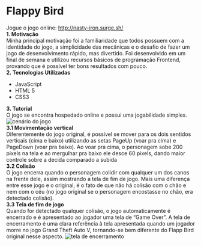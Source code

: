 # Flappy Bird
Jogue o jogo online: http://nasty-iron.surge.sh/  
**1. Motivação**  
Minha principal motivação foi a familiaridade que todos possuem com a identidade do jogo, a simplicidade das mecânicas e o desafio de fazer um jogo de desenvolvimento rápido, mas divertido. Foi desenvolvido em um final de semana e utilizou recursos básicos de programação Frontend, provando que é possível ter bons resultados com pouco.  
**2. Tecnologias Utilizadas**  
- JavaScript
- HTML 5
- CSS3  

**3. Tutorial**  
O jogo se encontra hospedado online e possui uma jogabilidade simples.
![cenário do jogo](https://i.ibb.co/yYmfL5X/cenario.png)   
**3.1 Movimentação vertical**  
Diferentemente do jogo original, é possível se mover para os dois sentidos verticais (cima e baixo) utilizando as setas PageUp (voar pra cima) e PageDown (voar pra baixo). Ao voar pra cima, o personagem sobe 200 pixels na tela e ao mergulhar pra baixo ele desce 60 pixels, dando maior controle sobre a decida comparado a subida  
**3.2 Colisão**  
O jogo encerra quando o personagem colidir com qualquer um dos canos na frente dele, assim mostrando a tela de fim de jogo. Mais uma diferença entre esse jogo e o original, é o fato de que não há colisão com o chão e nem com o céu (no jogo original se o personagem encostasse no chão, era detectado colisão).   
**3.3 Tela de fim de jogo**  
Quando for detectado qualquer colisão, o jogo automaticamente é encerrado e é apresentado ao jogador uma tela de “Game Over”. A tela de encerramento é uma clara referência à tela apresentada quando um jogador morre no jogo Grand Theft Auto V, tornando-se bem diferente do Flapp Bird original nesse aspecto. 
![tela de encerramento](https://i.ibb.co/yh5kpPw/termino.png)  

